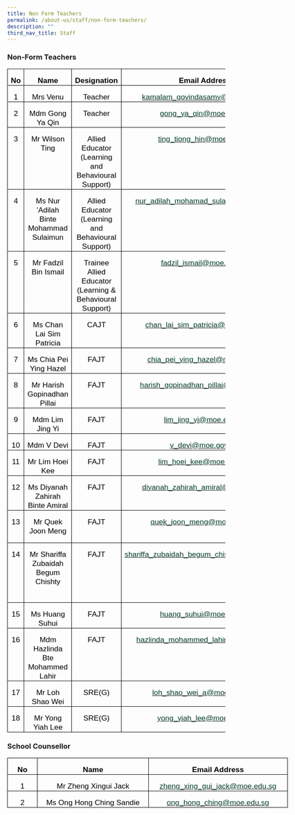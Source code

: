 ```yaml
---
title: Non Form Teachers
permalink: /about-us/staff/non-form-teachers/
description: ""
third_nav_title: Staff
---
```

### **Non-Form Teachers**
  
<table style="border-collapse:collapse;mso-table-layout-alt:fixed;border:none;
 mso-border-alt:solid windowtext .5pt;mso-yfti-tbllook:1184;mso-padding-alt:
 0in 5.4pt 0in 5.4pt" width="0" cellpadding="0" cellspacing="0" border="1" class="MsoTableGrid"><tbody><tr style="mso-yfti-irow:0;mso-yfti-firstrow:yes;height:13.0pt"><td style="width:28.15pt;border:solid windowtext 1.0pt;
  mso-border-alt:solid windowtext .5pt;padding:0in 5.4pt 0in 5.4pt;height:13.0pt" valign="top" width="38"><p style="margin-bottom:0in;margin-bottom:.0001pt;
  text-align:center;line-height:normal" align="center" class="MsoNormal"><b><span style="font-size:13.0pt;
  font-family:&quot;Arial&quot;,sans-serif;mso-fareast-font-family:&quot;Times New Roman&quot;;
  color:black;mso-bidi-language:TA">No</span></b></p></td><td style="width:124.6pt;border:solid windowtext 1.0pt;
  border-left:none;mso-border-left-alt:solid windowtext .5pt;mso-border-alt:
  solid windowtext .5pt;padding:0in 5.4pt 0in 5.4pt;height:13.0pt" valign="top" width="109"><p style="margin-bottom:0in;margin-bottom:.0001pt;
  text-align:center;line-height:normal" align="center" class="MsoNormal"><b><span style="font-size:13.0pt;
  font-family:&quot;Arial&quot;,sans-serif;mso-fareast-font-family:&quot;Times New Roman&quot;;
  color:black;mso-bidi-language:TA">Name</span></b></p></td><td style="width:1.75in;border:solid windowtext 1.0pt;
  border-left:none;mso-border-left-alt:solid windowtext .5pt;mso-border-alt:
  solid windowtext .5pt;padding:0in 5.4pt 0in 5.4pt;height:13.0pt" valign="top" width="114"><p style="margin-bottom:0in;margin-bottom:.0001pt;
  text-align:center;line-height:normal" align="center" class="MsoNormal"><b><span style="font-size:13.0pt;
  font-family:&quot;Arial&quot;,sans-serif;mso-fareast-font-family:&quot;Times New Roman&quot;;
  color:black;mso-bidi-language:TA">Designation</span></b></p></td><td style="width:205.5pt;border:solid windowtext 1.0pt;
  border-left:none;mso-border-left-alt:solid windowtext .5pt;mso-border-alt:
  solid windowtext .5pt;padding:0in 5.4pt 0in 5.4pt;height:13.0pt" valign="top" width="386"><p style="margin-bottom:0in;margin-bottom:.0001pt;
  text-align:center;line-height:normal" align="center" class="MsoNormal"><b><span style="font-size:13.0pt;
  font-family:&quot;Arial&quot;,sans-serif;mso-fareast-font-family:&quot;Times New Roman&quot;;
  color:black;mso-bidi-language:TA">Email Address</span></b></p></td></tr><tr style="mso-yfti-irow:1"><td style="width:28.15pt;border:solid windowtext 1.0pt;
  border-top:none;mso-border-top-alt:solid windowtext .5pt;mso-border-alt:solid windowtext .5pt;
  padding:0in 5.4pt 0in 5.4pt" valign="top" width="38"><p style="margin-bottom:0in;margin-bottom:.0001pt;
  text-align:center;line-height:normal" align="center" class="MsoNormal"><span style="font-size:13.0pt;
  font-family:&quot;Arial&quot;,sans-serif;mso-fareast-font-family:&quot;Times New Roman&quot;;
  color:black;mso-bidi-language:TA">1</span></p></td><td style="width:124.6pt;border-top:none;border-left:
  none;border-bottom:solid windowtext 1.0pt;border-right:solid windowtext 1.0pt;
  mso-border-top-alt:solid windowtext .5pt;mso-border-left-alt:solid windowtext .5pt;
  mso-border-alt:solid windowtext .5pt;padding:0in 5.4pt 0in 5.4pt" valign="top" width="109"><p style="margin-bottom:0in;margin-bottom:.0001pt;
  text-align:center;line-height:normal" align="center" class="MsoNormal"><span style="font-size:13.0pt;
  font-family:&quot;Arial&quot;,sans-serif;mso-fareast-font-family:&quot;Times New Roman&quot;;
  color:black;mso-bidi-language:TA">Mrs Venu</span></p></td><td style="width:1.75in;border-top:none;border-left:none;
  border-bottom:solid windowtext 1.0pt;border-right:solid windowtext 1.0pt;
  mso-border-top-alt:solid windowtext .5pt;mso-border-left-alt:solid windowtext .5pt;
  mso-border-alt:solid windowtext .5pt;background:white;padding:0in 5.4pt 0in 5.4pt" width="114"><p style="margin-bottom:0in;margin-bottom:.0001pt;
  text-align:center;line-height:normal" align="center" class="MsoNormal"><span style="font-size:13.0pt;
  font-family:&quot;Arial&quot;,sans-serif;color:black">Teacher</span></p></td><td style="width:205.5pt;border-top:none;border-left:none;
  border-bottom:solid windowtext 1.0pt;border-right:solid windowtext 1.0pt;
  mso-border-top-alt:solid windowtext .5pt;mso-border-left-alt:solid windowtext .5pt;
  mso-border-alt:solid windowtext .5pt;background:white;padding:0in 5.4pt 0in 5.4pt;
  outline: 0px" width="386"><p style="margin-bottom:0in;margin-bottom:.0001pt;
  text-align:center;line-height:normal;outline: 0px" align="center" class="MsoNormal"><span style="font-size:
  13.0pt;font-family:&quot;Arial&quot;,sans-serif;color:black"><a style="outline: 0px" href="mailto:kamalam_govindasamy@moe.edu.sg"><span style="color:#033C2E"><span style="outline: 0px">kamalam_govindasamy@moe.edu.sg</span></span></a></span></p></td></tr><tr style="mso-yfti-irow:2"><td style="width:28.15pt;border:solid windowtext 1.0pt;
  border-top:none;mso-border-top-alt:solid windowtext .5pt;mso-border-alt:solid windowtext .5pt;
  padding:0in 5.4pt 0in 5.4pt" valign="top" width="38"><p style="margin-bottom:0in;margin-bottom:.0001pt;
  text-align:center;line-height:normal" align="center" class="MsoNormal"><span style="font-size:13.0pt;
  font-family:&quot;Arial&quot;,sans-serif;mso-fareast-font-family:&quot;Times New Roman&quot;;
  color:black;mso-bidi-language:TA">2</span></p></td><td style="width:124.6pt;border-top:none;border-left:
  none;border-bottom:solid windowtext 1.0pt;border-right:solid windowtext 1.0pt;
  mso-border-top-alt:solid windowtext .5pt;mso-border-left-alt:solid windowtext .5pt;
  mso-border-alt:solid windowtext .5pt;padding:0in 5.4pt 0in 5.4pt" valign="top" width="109"><p style="margin-bottom:0in;margin-bottom:.0001pt;
  text-align:center;line-height:normal" align="center" class="MsoNormal"><span style="font-size:13.0pt;
  font-family:&quot;Arial&quot;,sans-serif;color:black">Mdm Gong Ya Qin</span><b><span style="font-size:13.0pt;font-family:&quot;Arial&quot;,sans-serif;mso-fareast-font-family:
  &quot;Times New Roman&quot;;color:black;mso-bidi-language:TA"></span></b></p></td><td style="width:1.75in;border-top:none;border-left:
  none;border-bottom:solid windowtext 1.0pt;border-right:solid windowtext 1.0pt;
  mso-border-top-alt:solid windowtext .5pt;mso-border-left-alt:solid windowtext .5pt;
  mso-border-alt:solid windowtext .5pt;padding:0in 5.4pt 0in 5.4pt" valign="top" width="114"><p style="margin-bottom:0in;margin-bottom:.0001pt;
  text-align:center;line-height:normal" align="center" class="MsoNormal"><span style="font-size:13.0pt;
  font-family:&quot;Arial&quot;,sans-serif;color:black">Teacher</span><b><span style="font-size:13.0pt;font-family:&quot;Arial&quot;,sans-serif;mso-fareast-font-family:
  &quot;Times New Roman&quot;;color:black;mso-bidi-language:TA"></span></b></p></td><td style="width:205.5pt;border-top:none;border-left:
  none;border-bottom:solid windowtext 1.0pt;border-right:solid windowtext 1.0pt;
  mso-border-top-alt:solid windowtext .5pt;mso-border-left-alt:solid windowtext .5pt;
  mso-border-alt:solid windowtext .5pt;padding:0in 5.4pt 0in 5.4pt" valign="top" width="386"><p style="margin-bottom:0in;margin-bottom:.0001pt;
  text-align:center;line-height:normal" align="center" class="MsoNormal"><u><span style="font-size:13.0pt;
  font-family:&quot;Arial&quot;,sans-serif;color:black"><a href="mailto:gong_ya_qin@moe.edu.sg"><span style="color:#033C2E">gong_ya_qin@moe.edu.sg</span></a></span></u><b><span style="font-size:13.0pt;font-family:&quot;Arial&quot;,sans-serif;mso-fareast-font-family:
  &quot;Times New Roman&quot;;color:black;mso-bidi-language:TA"></span></b></p></td></tr><tr style="mso-yfti-irow:3"><td style="width:28.15pt;border:solid windowtext 1.0pt;
  border-top:none;mso-border-top-alt:solid windowtext .5pt;mso-border-alt:solid windowtext .5pt;
  padding:0in 5.4pt 0in 5.4pt" valign="top" width="38"><p style="margin-bottom:0in;margin-bottom:.0001pt;
  text-align:center;line-height:normal" align="center" class="MsoNormal"><span style="font-size:13.0pt;
  font-family:&quot;Arial&quot;,sans-serif;mso-fareast-font-family:&quot;Times New Roman&quot;;
  color:black;mso-bidi-language:TA">3</span></p></td><td style="width:124.6pt;border-top:none;border-left:
  none;border-bottom:solid windowtext 1.0pt;border-right:solid windowtext 1.0pt;
  mso-border-top-alt:solid windowtext .5pt;mso-border-left-alt:solid windowtext .5pt;
  mso-border-alt:solid windowtext .5pt;padding:0in 5.4pt 0in 5.4pt" valign="top" width="109"><p style="margin-bottom:0in;margin-bottom:.0001pt;
  text-align:center;line-height:normal" align="center" class="MsoNormal"><span style="font-size:13.0pt;
  font-family:&quot;Arial&quot;,sans-serif;mso-fareast-font-family:&quot;Times New Roman&quot;;
  color:black;mso-bidi-language:TA">Mr Wilson Ting</span></p><p style="margin-bottom:0in;margin-bottom:.0001pt;
  text-align:center;line-height:normal" align="center" class="MsoNormal"><b><span style="font-size:13.0pt;
  font-family:&quot;Arial&quot;,sans-serif;mso-fareast-font-family:&quot;Times New Roman&quot;;
  color:black;mso-bidi-language:TA">&nbsp;</span></b></p></td><td style="width:1.75in;border-top:none;border-left:
  none;border-bottom:solid windowtext 1.0pt;border-right:solid windowtext 1.0pt;
  mso-border-top-alt:solid windowtext .5pt;mso-border-left-alt:solid windowtext .5pt;
  mso-border-alt:solid windowtext .5pt;padding:0in 5.4pt 0in 5.4pt" valign="top" width="114"><p style="margin-bottom:0in;margin-bottom:.0001pt;
  text-align:center;line-height:normal" align="center" class="MsoNormal"><span style="font-size:13.0pt;
  font-family:&quot;Arial&quot;,sans-serif;mso-fareast-font-family:&quot;Times New Roman&quot;;
  color:black;mso-bidi-language:TA">Allied Educator<br>(Learning and Behavioural Support)</span></p></td><td style="width:205.5pt;border-top:none;border-left:
  none;border-bottom:solid windowtext 1.0pt;border-right:solid windowtext 1.0pt;
  mso-border-top-alt:solid windowtext .5pt;mso-border-left-alt:solid windowtext .5pt;
  mso-border-alt:solid windowtext .5pt;padding:0in 5.4pt 0in 5.4pt" valign="top" width="386"><p style="margin-bottom:0in;margin-bottom:.0001pt;
  text-align:center;line-height:normal" align="center" class="MsoNormal"><span style="font-size:13.0pt;
  font-family:&quot;Arial&quot;,sans-serif;mso-fareast-font-family:&quot;Times New Roman&quot;;
  color:black;mso-bidi-language:TA"><a href="mailto:ting_tiong_hin@moe.edu.sg"><span style="color:#033C2E">ting_tiong_hin@moe.edu.sg</span></a></span></p><p style="margin-bottom:0in;margin-bottom:.0001pt;
  text-align:center;line-height:normal" align="center" class="MsoNormal"><b><span style="font-size:13.0pt;
  font-family:&quot;Arial&quot;,sans-serif;mso-fareast-font-family:&quot;Times New Roman&quot;;
  color:black;mso-bidi-language:TA">&nbsp;</span></b></p></td></tr><tr style="mso-yfti-irow:4"><td style="width:28.15pt;border:solid windowtext 1.0pt;
  border-top:none;mso-border-top-alt:solid windowtext .5pt;mso-border-alt:solid windowtext .5pt;
  padding:0in 5.4pt 0in 5.4pt" valign="top" width="38"><p style="margin-bottom:0in;margin-bottom:.0001pt;
  text-align:center;line-height:normal" align="center" class="MsoNormal"><span style="font-size:13.0pt;
  font-family:&quot;Arial&quot;,sans-serif;mso-fareast-font-family:&quot;Times New Roman&quot;;
  color:black;mso-bidi-language:TA">4</span></p></td><td style="width:124.6pt;border-top:none;border-left:
  none;border-bottom:solid windowtext 1.0pt;border-right:solid windowtext 1.0pt;
  mso-border-top-alt:solid windowtext .5pt;mso-border-left-alt:solid windowtext .5pt;
  mso-border-alt:solid windowtext .5pt;padding:0in 5.4pt 0in 5.4pt" valign="top" width="109"><p style="margin-bottom:0in;margin-bottom:.0001pt;
  text-align:center;line-height:normal" align="center" class="MsoNormal"><span style="font-size:13.0pt;
  font-family:&quot;Arial&quot;,sans-serif;mso-fareast-font-family:&quot;Times New Roman&quot;;
  color:black;mso-bidi-language:TA">Ms Nur 'Adilah Binte Mohammad Sulaimun</span></p></td><td style="width:1.75in;border-top:none;border-left:
  none;border-bottom:solid windowtext 1.0pt;border-right:solid windowtext 1.0pt;
  mso-border-top-alt:solid windowtext .5pt;mso-border-left-alt:solid windowtext .5pt;
  mso-border-alt:solid windowtext .5pt;padding:0in 5.4pt 0in 5.4pt" valign="top" width="114"><p style="margin-bottom:0in;margin-bottom:.0001pt;
  text-align:center;line-height:normal" align="center" class="MsoNormal"><span style="font-size:13.0pt;
  font-family:&quot;Arial&quot;,sans-serif;mso-fareast-font-family:&quot;Times New Roman&quot;;
  color:black;mso-bidi-language:TA">Allied Educator<br>(Learning and Behavioural Support)</span></p></td><td style="width:205.5pt;border-top:none;border-left:
  none;border-bottom:solid windowtext 1.0pt;border-right:solid windowtext 1.0pt;
  mso-border-top-alt:solid windowtext .5pt;mso-border-left-alt:solid windowtext .5pt;
  mso-border-alt:solid windowtext .5pt;padding:0in 5.4pt 0in 5.4pt" valign="top" width="386"><p style="margin-bottom:0in;margin-bottom:.0001pt;
  text-align:center;line-height:normal" align="center" class="MsoNormal"><span style="font-size:13.0pt;
  font-family:&quot;Arial&quot;,sans-serif;mso-fareast-font-family:&quot;Times New Roman&quot;;
  color:black;mso-bidi-language:TA"><a href="mailto:nur_adilah_mohamad_sulai@moe.edu.sg"><span style="color:#033C2E">nur_adilah_mohamad_sulai@moe.edu.sg</span></a></span></p><p style="margin-bottom:0in;margin-bottom:.0001pt;
  text-align:center;line-height:normal" align="center" class="MsoNormal"><b><span style="font-size:13.0pt;
  font-family:&quot;Arial&quot;,sans-serif;mso-fareast-font-family:&quot;Times New Roman&quot;;
  color:black;mso-bidi-language:TA">&nbsp;</span></b></p></td></tr><tr style="mso-yfti-irow:5"><td style="width:28.15pt;border:solid windowtext 1.0pt;
  border-top:none;mso-border-top-alt:solid windowtext .5pt;mso-border-alt:solid windowtext .5pt;
  padding:0in 5.4pt 0in 5.4pt" valign="top" width="38"><p style="margin-bottom:0in;margin-bottom:.0001pt;
  text-align:center;line-height:normal" align="center" class="MsoNormal"><span style="font-size:13.0pt;
  font-family:&quot;Arial&quot;,sans-serif;mso-fareast-font-family:&quot;Times New Roman&quot;;
  color:black;mso-bidi-language:TA">5</span></p></td><td style="width:124.6pt;border-top:none;border-left:
  none;border-bottom:solid windowtext 1.0pt;border-right:solid windowtext 1.0pt;
  mso-border-top-alt:solid windowtext .5pt;mso-border-left-alt:solid windowtext .5pt;
  mso-border-alt:solid windowtext .5pt;padding:0in 5.4pt 0in 5.4pt" valign="top" width="109"><p style="margin-bottom:0in;margin-bottom:.0001pt;
  text-align:center;line-height:normal" align="center" class="MsoNormal"><span style="font-size:13.0pt;
  font-family:&quot;Arial&quot;,sans-serif;mso-fareast-font-family:&quot;Times New Roman&quot;;
  color:black;mso-bidi-language:TA">Mr Fadzil Bin Ismail</span></p><p style="margin-bottom:0in;margin-bottom:.0001pt;
  text-align:center;line-height:normal" align="center" class="MsoNormal"><b><span style="font-size:13.0pt;
  font-family:&quot;Arial&quot;,sans-serif;mso-fareast-font-family:&quot;Times New Roman&quot;;
  color:black;mso-bidi-language:TA">&nbsp;</span></b></p></td><td style="width:1.75in;border-top:none;border-left:
  none;border-bottom:solid windowtext 1.0pt;border-right:solid windowtext 1.0pt;
  mso-border-top-alt:solid windowtext .5pt;mso-border-left-alt:solid windowtext .5pt;
  mso-border-alt:solid windowtext .5pt;padding:0in 5.4pt 0in 5.4pt" valign="top" width="114"><p style="margin-bottom:0in;margin-bottom:.0001pt;
  text-align:center;line-height:normal" align="center" class="MsoNormal"><span style="font-size:13.0pt;
  font-family:&quot;Arial&quot;,sans-serif;mso-fareast-font-family:&quot;Times New Roman&quot;;
  color:black;mso-bidi-language:TA">Trainee Allied Educator<br>(Learning &amp; Behavioural Support)</span></p></td><td style="width:205.5pt;border-top:none;border-left:
  none;border-bottom:solid windowtext 1.0pt;border-right:solid windowtext 1.0pt;
  mso-border-top-alt:solid windowtext .5pt;mso-border-left-alt:solid windowtext .5pt;
  mso-border-alt:solid windowtext .5pt;padding:0in 5.4pt 0in 5.4pt" valign="top" width="386"><p style="margin-bottom:0in;margin-bottom:.0001pt;
  text-align:center;line-height:normal" align="center" class="MsoNormal"><span style="font-size:13.0pt;
  font-family:&quot;Arial&quot;,sans-serif;mso-fareast-font-family:&quot;Times New Roman&quot;;
  mso-bidi-language:TA"><a href="mailto:fadzil_ismail@moe.edu.sg"><span style="color:#033C2E">fadzil_ismail@moe.edu.sg</span></a><br style="mso-special-character:line-break"><br style="mso-special-character:line-break"><b><span style="color:black"></span></b></span></p></td></tr><tr style="mso-yfti-irow:6"><td style="width:28.15pt;border:solid windowtext 1.0pt;
  border-top:none;mso-border-top-alt:solid windowtext .5pt;mso-border-alt:solid windowtext .5pt;
  padding:0in 5.4pt 0in 5.4pt" valign="top" width="38"><p style="margin-bottom:0in;margin-bottom:.0001pt;
  text-align:center;line-height:normal" align="center" class="MsoNormal"><span style="font-size:13.0pt;
  font-family:&quot;Arial&quot;,sans-serif;mso-fareast-font-family:&quot;Times New Roman&quot;;
  color:black;mso-bidi-language:TA">6</span></p></td><td style="width:124.6pt;border-top:none;border-left:
  none;border-bottom:solid windowtext 1.0pt;border-right:solid windowtext 1.0pt;
  mso-border-top-alt:solid windowtext .5pt;mso-border-left-alt:solid windowtext .5pt;
  mso-border-alt:solid windowtext .5pt;padding:0in 5.4pt 0in 5.4pt" valign="top" width="109"><p style="margin-bottom:0in;margin-bottom:.0001pt;
  text-align:center;line-height:normal" align="center" class="MsoNormal"><span style="font-size:13.0pt;
  font-family:&quot;Arial&quot;,sans-serif;mso-fareast-font-family:&quot;Times New Roman&quot;;
  color:black;mso-bidi-language:TA">Ms Chan Lai Sim Patricia</span></p></td><td style="width:1.75in;border-top:none;border-left:
  none;border-bottom:solid windowtext 1.0pt;border-right:solid windowtext 1.0pt;
  mso-border-top-alt:solid windowtext .5pt;mso-border-left-alt:solid windowtext .5pt;
  mso-border-alt:solid windowtext .5pt;padding:0in 5.4pt 0in 5.4pt" valign="top" width="114"><p style="margin-bottom:0in;margin-bottom:.0001pt;
  text-align:center;line-height:normal" align="center" class="MsoNormal"><span style="font-size:13.0pt;
  font-family:&quot;Arial&quot;,sans-serif;mso-fareast-font-family:&quot;Times New Roman&quot;;
  color:black;mso-bidi-language:TA">CAJT</span></p></td><td style="width:205.5pt;border-top:none;border-left:
  none;border-bottom:solid windowtext 1.0pt;border-right:solid windowtext 1.0pt;
  mso-border-top-alt:solid windowtext .5pt;mso-border-left-alt:solid windowtext .5pt;
  mso-border-alt:solid windowtext .5pt;padding:0in 5.4pt 0in 5.4pt" valign="top" width="386"><p style="margin-bottom:0in;margin-bottom:.0001pt;
  text-align:center;line-height:normal" align="center" class="MsoNormal"><span style="font-size:13.0pt;
  font-family:&quot;Arial&quot;,sans-serif;mso-fareast-font-family:&quot;Times New Roman&quot;;
  color:black;mso-bidi-language:TA"><a href="mailto:chan_lai_sim_patricia@moe.edu.sg"><span style="color:#033C2E">chan_lai_sim_patricia@moe.edu.sg</span></a></span></p></td></tr><tr style="mso-yfti-irow:7"><td style="width:28.15pt;border:solid windowtext 1.0pt;
  border-top:none;mso-border-top-alt:solid windowtext .5pt;mso-border-alt:solid windowtext .5pt;
  padding:0in 5.4pt 0in 5.4pt" valign="top" width="38"><p style="margin-bottom:0in;margin-bottom:.0001pt;
  text-align:center;line-height:normal" align="center" class="MsoNormal"><span style="font-size:13.0pt;
  font-family:&quot;Arial&quot;,sans-serif;mso-fareast-font-family:&quot;Times New Roman&quot;;
  color:black;mso-bidi-language:TA">7</span></p></td><td style="width:124.6pt;border-top:none;border-left:
  none;border-bottom:solid windowtext 1.0pt;border-right:solid windowtext 1.0pt;
  mso-border-top-alt:solid windowtext .5pt;mso-border-left-alt:solid windowtext .5pt;
  mso-border-alt:solid windowtext .5pt;padding:0in 5.4pt 0in 5.4pt" valign="top" width="109"><p style="margin-bottom:0in;margin-bottom:.0001pt;
  text-align:center;line-height:normal" align="center" class="MsoNormal"><span style="font-size:13.0pt;
  font-family:&quot;Arial&quot;,sans-serif;mso-fareast-font-family:&quot;Times New Roman&quot;;
  color:black;mso-bidi-language:TA">Ms Chia Pei Ying Hazel</span></p></td><td style="width:1.75in;border-top:none;border-left:
  none;border-bottom:solid windowtext 1.0pt;border-right:solid windowtext 1.0pt;
  mso-border-top-alt:solid windowtext .5pt;mso-border-left-alt:solid windowtext .5pt;
  mso-border-alt:solid windowtext .5pt;padding:0in 5.4pt 0in 5.4pt" valign="top" width="114"><p style="margin-bottom:0in;margin-bottom:.0001pt;
  text-align:center;line-height:normal" align="center" class="MsoNormal"><span style="font-size:13.0pt;
  font-family:&quot;Arial&quot;,sans-serif;mso-fareast-font-family:&quot;Times New Roman&quot;;
  color:black;mso-bidi-language:TA">FAJT</span></p></td><td style="width:205.5pt;border-top:none;border-left:
  none;border-bottom:solid windowtext 1.0pt;border-right:solid windowtext 1.0pt;
  mso-border-top-alt:solid windowtext .5pt;mso-border-left-alt:solid windowtext .5pt;
  mso-border-alt:solid windowtext .5pt;padding:0in 5.4pt 0in 5.4pt" valign="top" width="386"><p style="margin-bottom:0in;margin-bottom:.0001pt;
  text-align:center;line-height:normal" align="center" class="MsoNormal"><span style="font-size:13.0pt;
  font-family:&quot;Arial&quot;,sans-serif;mso-fareast-font-family:&quot;Times New Roman&quot;;
  color:black;mso-bidi-language:TA"><a href="mailto:chia_pei_ying_hazel@moe.edu.sg"><span style="color:#033C2E">chia_pei_ying_hazel@moe.edu.sg</span></a></span></p></td></tr><tr style="mso-yfti-irow:8"><td style="width:28.15pt;border:solid windowtext 1.0pt;
  border-top:none;mso-border-top-alt:solid windowtext .5pt;mso-border-alt:solid windowtext .5pt;
  padding:0in 5.4pt 0in 5.4pt" valign="top" width="38"><p style="margin-bottom:0in;margin-bottom:.0001pt;
  text-align:center;line-height:normal" align="center" class="MsoNormal"><span style="font-size:13.0pt;
  font-family:&quot;Arial&quot;,sans-serif;mso-fareast-font-family:&quot;Times New Roman&quot;;
  color:black;mso-bidi-language:TA">8</span></p></td><td style="width:124.6pt;border-top:none;border-left:
  none;border-bottom:solid windowtext 1.0pt;border-right:solid windowtext 1.0pt;
  mso-border-top-alt:solid windowtext .5pt;mso-border-left-alt:solid windowtext .5pt;
  mso-border-alt:solid windowtext .5pt;padding:0in 5.4pt 0in 5.4pt" valign="top" width="109"><p style="margin-bottom:0in;margin-bottom:.0001pt;
  text-align:center;line-height:normal" align="center" class="MsoNormal"><span style="font-size:13.0pt;
  font-family:&quot;Arial&quot;,sans-serif;mso-fareast-font-family:&quot;Times New Roman&quot;;
  color:black;mso-bidi-language:TA">Mr Harish Gopinadhan Pillai</span></p></td><td style="width:1.75in;border-top:none;border-left:
  none;border-bottom:solid windowtext 1.0pt;border-right:solid windowtext 1.0pt;
  mso-border-top-alt:solid windowtext .5pt;mso-border-left-alt:solid windowtext .5pt;
  mso-border-alt:solid windowtext .5pt;padding:0in 5.4pt 0in 5.4pt" valign="top" width="114"><p style="margin-bottom:0in;margin-bottom:.0001pt;
  text-align:center;line-height:normal" align="center" class="MsoNormal"><span style="font-size:13.0pt;
  font-family:&quot;Arial&quot;,sans-serif;mso-fareast-font-family:&quot;Times New Roman&quot;;
  color:black;mso-bidi-language:TA">FAJT</span></p></td><td style="width:205.5pt;border-top:none;border-left:
  none;border-bottom:solid windowtext 1.0pt;border-right:solid windowtext 1.0pt;
  mso-border-top-alt:solid windowtext .5pt;mso-border-left-alt:solid windowtext .5pt;
  mso-border-alt:solid windowtext .5pt;padding:0in 5.4pt 0in 5.4pt" valign="top" width="386"><p style="margin-bottom:0in;margin-bottom:.0001pt;
  text-align:center;line-height:normal" align="center" class="MsoNormal"><span style="font-size:13.0pt;
  font-family:&quot;Arial&quot;,sans-serif;mso-fareast-font-family:&quot;Times New Roman&quot;;
  color:black;mso-bidi-language:TA"><a href="mailto:harish_gopinadhan_pillai@moe.edu.sg"><span style="color:#033C2E">harish_gopinadhan_pillai@moe.edu.sg</span></a></span></p></td></tr><tr style="mso-yfti-irow:9"><td style="width:28.15pt;border:solid windowtext 1.0pt;
  border-top:none;mso-border-top-alt:solid windowtext .5pt;mso-border-alt:solid windowtext .5pt;
  padding:0in 5.4pt 0in 5.4pt" valign="top" width="38"><p style="margin-bottom:0in;margin-bottom:.0001pt;
  text-align:center;line-height:normal" align="center" class="MsoNormal"><span style="font-size:13.0pt;
  font-family:&quot;Arial&quot;,sans-serif;mso-fareast-font-family:&quot;Times New Roman&quot;;
  color:black;mso-bidi-language:TA">9</span></p></td><td style="width:124.6pt;border-top:none;border-left:
  none;border-bottom:solid windowtext 1.0pt;border-right:solid windowtext 1.0pt;
  mso-border-top-alt:solid windowtext .5pt;mso-border-left-alt:solid windowtext .5pt;
  mso-border-alt:solid windowtext .5pt;padding:0in 5.4pt 0in 5.4pt" valign="top" width="109"><p style="margin-bottom:0in;margin-bottom:.0001pt;
  text-align:center;line-height:normal" align="center" class="MsoNormal"><span style="font-size:13.0pt;
  font-family:&quot;Arial&quot;,sans-serif;mso-fareast-font-family:&quot;Times New Roman&quot;;
  color:black;mso-bidi-language:TA">Mdm Lim Jing Yi</span></p></td><td style="width:1.75in;border-top:none;border-left:
  none;border-bottom:solid windowtext 1.0pt;border-right:solid windowtext 1.0pt;
  mso-border-top-alt:solid windowtext .5pt;mso-border-left-alt:solid windowtext .5pt;
  mso-border-alt:solid windowtext .5pt;padding:0in 5.4pt 0in 5.4pt" valign="top" width="114"><p style="margin-bottom:0in;margin-bottom:.0001pt;
  text-align:center;line-height:normal" align="center" class="MsoNormal"><span style="font-size:13.0pt;
  font-family:&quot;Arial&quot;,sans-serif;mso-fareast-font-family:&quot;Times New Roman&quot;;
  color:black;mso-bidi-language:TA">FAJT</span></p></td><td style="width:205.5pt;border-top:none;border-left:
  none;border-bottom:solid windowtext 1.0pt;border-right:solid windowtext 1.0pt;
  mso-border-top-alt:solid windowtext .5pt;mso-border-left-alt:solid windowtext .5pt;
  mso-border-alt:solid windowtext .5pt;padding:0in 5.4pt 0in 5.4pt" valign="top" width="386"><p style="margin-bottom:0in;margin-bottom:.0001pt;
  text-align:center;line-height:normal" align="center" class="MsoNormal"><span style="font-size:13.0pt;
  font-family:&quot;Arial&quot;,sans-serif;mso-fareast-font-family:&quot;Times New Roman&quot;;
  color:black;mso-bidi-language:TA"><a href="mailto:rose_ng_jia_ling@moe.edu.sg"><span style="color:#033C2E">lim_jing_yi@moe.edu.sg</span></a></span></p></td></tr><tr style="mso-yfti-irow:10"><td style="width:28.15pt;border:solid windowtext 1.0pt;
  border-top:none;mso-border-top-alt:solid windowtext .5pt;mso-border-alt:solid windowtext .5pt;
  padding:0in 5.4pt 0in 5.4pt" valign="top" width="38"><p style="margin-bottom:0in;margin-bottom:.0001pt;
  text-align:center;line-height:normal" align="center" class="MsoNormal"><span style="font-size:13.0pt;
  font-family:&quot;Arial&quot;,sans-serif;mso-fareast-font-family:&quot;Times New Roman&quot;;
  color:black;mso-bidi-language:TA">10</span></p></td><td style="width:124.6pt;border-top:none;border-left:
  none;border-bottom:solid windowtext 1.0pt;border-right:solid windowtext 1.0pt;
  mso-border-top-alt:solid windowtext .5pt;mso-border-left-alt:solid windowtext .5pt;
  mso-border-alt:solid windowtext .5pt;padding:0in 5.4pt 0in 5.4pt" valign="top" width="109"><p style="margin-bottom:0in;margin-bottom:.0001pt;
  text-align:center;line-height:normal" align="center" class="MsoNormal"><span style="font-size:13.0pt;
  font-family:&quot;Arial&quot;,sans-serif;mso-fareast-font-family:&quot;Times New Roman&quot;;
  color:black;mso-bidi-language:TA">Mdm V Devi</span></p></td><td style="width:1.75in;border-top:none;border-left:
  none;border-bottom:solid windowtext 1.0pt;border-right:solid windowtext 1.0pt;
  mso-border-top-alt:solid windowtext .5pt;mso-border-left-alt:solid windowtext .5pt;
  mso-border-alt:solid windowtext .5pt;padding:0in 5.4pt 0in 5.4pt" valign="top" width="114"><p style="margin-bottom:0in;margin-bottom:.0001pt;
  text-align:center;line-height:normal" align="center" class="MsoNormal"><span style="font-size:13.0pt;
  font-family:&quot;Arial&quot;,sans-serif;mso-fareast-font-family:&quot;Times New Roman&quot;;
  color:black;mso-bidi-language:TA">FAJT</span></p></td><td style="width:205.5pt;border-top:none;border-left:
  none;border-bottom:solid windowtext 1.0pt;border-right:solid windowtext 1.0pt;
  mso-border-top-alt:solid windowtext .5pt;mso-border-left-alt:solid windowtext .5pt;
  mso-border-alt:solid windowtext .5pt;padding:0in 5.4pt 0in 5.4pt" valign="top" width="386"><p style="margin-bottom:0in;margin-bottom:.0001pt;
  text-align:center;line-height:normal" align="center" class="MsoNormal"><span style="font-size:13.0pt;
  font-family:&quot;Arial&quot;,sans-serif;mso-fareast-font-family:&quot;Times New Roman&quot;;
  color:black;mso-bidi-language:TA"><a href="mailto:v_devi@moe.gov.sg"><span style="color:#033C2E">v_devi@moe.gov.sg</span></a>&nbsp;</span></p></td></tr><tr style="mso-yfti-irow:11"><td style="width:28.15pt;border:solid windowtext 1.0pt;
  border-top:none;mso-border-top-alt:solid windowtext .5pt;mso-border-alt:solid windowtext .5pt;
  padding:0in 5.4pt 0in 5.4pt" valign="top" width="38"><p style="margin-bottom:0in;margin-bottom:.0001pt;
  text-align:center;line-height:normal" align="center" class="MsoNormal"><span style="font-size:13.0pt;
  font-family:&quot;Arial&quot;,sans-serif;mso-fareast-font-family:&quot;Times New Roman&quot;;
  color:black;mso-bidi-language:TA">11</span></p></td><td style="width:124.6pt;border-top:none;border-left:
  none;border-bottom:solid windowtext 1.0pt;border-right:solid windowtext 1.0pt;
  mso-border-top-alt:solid windowtext .5pt;mso-border-left-alt:solid windowtext .5pt;
  mso-border-alt:solid windowtext .5pt;padding:0in 5.4pt 0in 5.4pt" valign="top" width="109"><p style="margin-bottom:0in;margin-bottom:.0001pt;
  text-align:center;line-height:normal" align="center" class="MsoNormal"><span style="font-size:13.0pt;
  font-family:&quot;Arial&quot;,sans-serif;mso-fareast-font-family:&quot;Times New Roman&quot;;
  color:black;mso-bidi-language:TA">Mr Lim Hoei Kee</span></p></td><td style="width:1.75in;border-top:none;border-left:
  none;border-bottom:solid windowtext 1.0pt;border-right:solid windowtext 1.0pt;
  mso-border-top-alt:solid windowtext .5pt;mso-border-left-alt:solid windowtext .5pt;
  mso-border-alt:solid windowtext .5pt;padding:0in 5.4pt 0in 5.4pt" valign="top" width="114"><p style="margin-bottom:0in;margin-bottom:.0001pt;
  text-align:center;line-height:normal" align="center" class="MsoNormal"><span style="font-size:13.0pt;
  font-family:&quot;Arial&quot;,sans-serif;mso-fareast-font-family:&quot;Times New Roman&quot;;
  color:black;mso-bidi-language:TA">FAJT</span></p></td><td style="width:205.5pt;border-top:none;border-left:
  none;border-bottom:solid windowtext 1.0pt;border-right:solid windowtext 1.0pt;
  mso-border-top-alt:solid windowtext .5pt;mso-border-left-alt:solid windowtext .5pt;
  mso-border-alt:solid windowtext .5pt;padding:0in 5.4pt 0in 5.4pt" valign="top" width="386"><p style="margin-bottom:0in;margin-bottom:.0001pt;
  text-align:center;line-height:normal" align="center" class="MsoNormal"><span style="font-size:13.0pt;
  font-family:&quot;Arial&quot;,sans-serif;mso-fareast-font-family:&quot;Times New Roman&quot;;
  color:black;mso-bidi-language:TA"><a href="mailto:lim_hoei_kee@moe.edu.sg"><span style="color:#033C2E">lim_hoei_kee@moe.edu.sg</span></a>&nbsp;</span></p></td></tr><tr style="mso-yfti-irow:12"><td style="width:28.15pt;border:solid windowtext 1.0pt;
  border-top:none;mso-border-top-alt:solid windowtext .5pt;mso-border-alt:solid windowtext .5pt;
  padding:0in 5.4pt 0in 5.4pt" valign="top" width="38"><p style="margin-bottom:0in;margin-bottom:.0001pt;
  text-align:center;line-height:normal" align="center" class="MsoNormal"><span style="font-size:13.0pt;
  font-family:&quot;Arial&quot;,sans-serif;mso-fareast-font-family:&quot;Times New Roman&quot;;
  color:black;mso-bidi-language:TA">12</span></p></td><td style="width:124.6pt;border-top:none;border-left:
  none;border-bottom:solid windowtext 1.0pt;border-right:solid windowtext 1.0pt;
  mso-border-top-alt:solid windowtext .5pt;mso-border-left-alt:solid windowtext .5pt;
  mso-border-alt:solid windowtext .5pt;padding:0in 5.4pt 0in 5.4pt" valign="top" width="109"><p style="margin-bottom:0in;margin-bottom:.0001pt;
  text-align:center;line-height:normal" align="center" class="MsoNormal"><span style="font-size:13.0pt;
  font-family:&quot;Arial&quot;,sans-serif;mso-fareast-font-family:&quot;Times New Roman&quot;;
  color:black;mso-bidi-language:TA">Ms Diyanah Zahirah Binte Amiral</span></p></td><td style="width:1.75in;border-top:none;border-left:
  none;border-bottom:solid windowtext 1.0pt;border-right:solid windowtext 1.0pt;
  mso-border-top-alt:solid windowtext .5pt;mso-border-left-alt:solid windowtext .5pt;
  mso-border-alt:solid windowtext .5pt;padding:0in 5.4pt 0in 5.4pt" valign="top" width="114"><p style="margin-bottom:0in;margin-bottom:.0001pt;
  text-align:center;line-height:normal" align="center" class="MsoNormal"><span style="font-size:13.0pt;
  font-family:&quot;Arial&quot;,sans-serif;mso-fareast-font-family:&quot;Times New Roman&quot;;
  color:black;mso-bidi-language:TA">FAJT</span></p></td><td style="width:205.5pt;border-top:none;border-left:
  none;border-bottom:solid windowtext 1.0pt;border-right:solid windowtext 1.0pt;
  mso-border-top-alt:solid windowtext .5pt;mso-border-left-alt:solid windowtext .5pt;
  mso-border-alt:solid windowtext .5pt;padding:0in 5.4pt 0in 5.4pt" valign="top" width="386"><p style="margin-bottom:0in;margin-bottom:.0001pt;
  text-align:center;line-height:normal" align="center" class="MsoNormal"><span style="font-size:13.0pt;
  font-family:&quot;Arial&quot;,sans-serif;mso-fareast-font-family:&quot;Times New Roman&quot;;
  color:black;mso-bidi-language:TA"><a href="mailto:diyanah_zahirah_amiral@moe.gov.sg"><span style="color:#033C2E">diyanah_zahirah_amiral@moe.gov.sg</span></a></span></p><p style="margin-bottom:0in;margin-bottom:.0001pt;
  text-align:center;line-height:normal" align="center" class="MsoNormal"><span style="font-size:13.0pt;
  font-family:&quot;Arial&quot;,sans-serif;mso-fareast-font-family:&quot;Times New Roman&quot;;
  color:black;mso-bidi-language:TA">&nbsp;</span></p></td></tr><tr style="mso-yfti-irow:13"><td style="width:28.15pt;border:solid windowtext 1.0pt;
  border-top:none;mso-border-top-alt:solid windowtext .5pt;mso-border-alt:solid windowtext .5pt;
  padding:0in 5.4pt 0in 5.4pt" valign="top" width="38"><p style="margin-bottom:0in;margin-bottom:.0001pt;
  text-align:center;line-height:normal" align="center" class="MsoNormal"><span style="font-size:13.0pt;
  font-family:&quot;Arial&quot;,sans-serif;mso-fareast-font-family:&quot;Times New Roman&quot;;
  color:black;mso-bidi-language:TA">13</span></p></td><td style="width:124.6pt;border-top:none;border-left:
  none;border-bottom:solid windowtext 1.0pt;border-right:solid windowtext 1.0pt;
  mso-border-top-alt:solid windowtext .5pt;mso-border-left-alt:solid windowtext .5pt;
  mso-border-alt:solid windowtext .5pt;padding:0in 5.4pt 0in 5.4pt" valign="top" width="109"><p style="margin-bottom:0in;margin-bottom:.0001pt;
  text-align:center;line-height:normal" align="center" class="MsoNormal"><span style="font-size:13.0pt;
  font-family:&quot;Arial&quot;,sans-serif;mso-fareast-font-family:&quot;Times New Roman&quot;;
  color:black;mso-bidi-language:TA">Mr Quek Joon Meng</span></p></td><td style="width:1.75in;border-top:none;border-left:
  none;border-bottom:solid windowtext 1.0pt;border-right:solid windowtext 1.0pt;
  mso-border-top-alt:solid windowtext .5pt;mso-border-left-alt:solid windowtext .5pt;
  mso-border-alt:solid windowtext .5pt;padding:0in 5.4pt 0in 5.4pt" valign="top" width="114"><p style="margin-bottom:0in;margin-bottom:.0001pt;
  text-align:center;line-height:normal" align="center" class="MsoNormal"><span style="font-size:13.0pt;
  font-family:&quot;Arial&quot;,sans-serif;mso-fareast-font-family:&quot;Times New Roman&quot;;
  color:black;mso-bidi-language:TA">FAJT</span></p></td><td style="width:205.5pt;border-top:none;border-left:
  none;border-bottom:solid windowtext 1.0pt;border-right:solid windowtext 1.0pt;
  mso-border-top-alt:solid windowtext .5pt;mso-border-left-alt:solid windowtext .5pt;
  mso-border-alt:solid windowtext .5pt;padding:0in 5.4pt 0in 5.4pt" valign="top" width="386"><p style="margin-bottom:0in;margin-bottom:.0001pt;
  text-align:center;line-height:normal" align="center" class="MsoNormal"><span style="font-size:13.0pt;
  font-family:&quot;Arial&quot;,sans-serif;mso-fareast-font-family:&quot;Times New Roman&quot;;
  color:black;mso-bidi-language:TA"><a href="mailto:quek_joon_meng@moe.edu.sg"><span style="color:#033C2E">quek_joon_meng@moe.edu.sg</span></a>&nbsp;&nbsp;</span></p><p style="margin-bottom:0in;margin-bottom:.0001pt;
  text-align:center;line-height:normal" align="center" class="MsoNormal"><span style="font-size:13.0pt;
  font-family:&quot;Arial&quot;,sans-serif;mso-fareast-font-family:&quot;Times New Roman&quot;;
  color:black;mso-bidi-language:TA">&nbsp;</span></p></td></tr><tr style="mso-yfti-irow:14"><td style="width:28.15pt;border:solid windowtext 1.0pt;
  border-top:none;mso-border-top-alt:solid windowtext .5pt;mso-border-alt:solid windowtext .5pt;
  padding:0in 5.4pt 0in 5.4pt" valign="top" width="38"><p style="margin-bottom:0in;margin-bottom:.0001pt;
  text-align:center;line-height:normal" align="center" class="MsoNormal"><span style="font-size:13.0pt;
  font-family:&quot;Arial&quot;,sans-serif;mso-fareast-font-family:&quot;Times New Roman&quot;;
  color:black;mso-bidi-language:TA">14</span></p></td><td style="width:124.6pt;border-top:none;border-left:
  none;border-bottom:solid windowtext 1.0pt;border-right:solid windowtext 1.0pt;
  mso-border-top-alt:solid windowtext .5pt;mso-border-left-alt:solid windowtext .5pt;
  mso-border-alt:solid windowtext .5pt;padding:0in 5.4pt 0in 5.4pt" valign="top" width="109"><p style="margin-bottom:0in;margin-bottom:.0001pt;
  text-align:center;line-height:normal" align="center" class="MsoNormal"><span style="font-size:13.0pt;
  font-family:&quot;Arial&quot;,sans-serif;mso-fareast-font-family:&quot;Times New Roman&quot;;
  color:black;mso-bidi-language:TA">Mr Shariffa Zubaidah Begum Chishty</span></p><p style="margin-bottom:0in;margin-bottom:.0001pt;
  text-align:center;line-height:normal" align="center" class="MsoNormal"><span style="font-size:13.0pt;
  font-family:&quot;Arial&quot;,sans-serif;mso-fareast-font-family:&quot;Times New Roman&quot;;
  color:black;mso-bidi-language:TA">&nbsp;</span></p></td><td style="width:1.75in;border-top:none;border-left:
  none;border-bottom:solid windowtext 1.0pt;border-right:solid windowtext 1.0pt;
  mso-border-top-alt:solid windowtext .5pt;mso-border-left-alt:solid windowtext .5pt;
  mso-border-alt:solid windowtext .5pt;padding:0in 5.4pt 0in 5.4pt" valign="top" width="114"><p style="margin-bottom:0in;margin-bottom:.0001pt;
  text-align:center;line-height:normal" align="center" class="MsoNormal"><span style="font-size:13.0pt;
  font-family:&quot;Arial&quot;,sans-serif;mso-fareast-font-family:&quot;Times New Roman&quot;;
  color:black;mso-bidi-language:TA">FAJT</span></p></td><td style="width:205.5pt;border-top:none;border-left:
  none;border-bottom:solid windowtext 1.0pt;border-right:solid windowtext 1.0pt;
  mso-border-top-alt:solid windowtext .5pt;mso-border-left-alt:solid windowtext .5pt;
  mso-border-alt:solid windowtext .5pt;padding:0in 5.4pt 0in 5.4pt" valign="top" width="386"><p style="margin-bottom:0in;margin-bottom:.0001pt;
  text-align:center;line-height:normal" align="center" class="MsoNormal"><span style="font-size:13.0pt;
  font-family:&quot;Arial&quot;,sans-serif;mso-fareast-font-family:&quot;Times New Roman&quot;;
  color:black;mso-bidi-language:TA"><a href="mailto:shariffa_zubaidah_begum_chishty@moe.edu.sg"><span style="color:#033C2E">shariffa_zubaidah_begum_chishty@moe.edu.sg</span></a></span></p></td></tr><tr style="mso-yfti-irow:15"><td style="width:28.15pt;border:solid windowtext 1.0pt;
  border-top:none;mso-border-top-alt:solid windowtext .5pt;mso-border-alt:solid windowtext .5pt;
  padding:0in 5.4pt 0in 5.4pt" valign="top" width="38"><p style="margin-bottom:0in;margin-bottom:.0001pt;
  text-align:center;line-height:normal" align="center" class="MsoNormal"><span style="font-size:13.0pt;
  font-family:&quot;Arial&quot;,sans-serif;mso-fareast-font-family:&quot;Times New Roman&quot;;
  color:black;mso-bidi-language:TA">15</span></p></td><td style="width:124.6pt;border-top:none;border-left:
  none;border-bottom:solid windowtext 1.0pt;border-right:solid windowtext 1.0pt;
  mso-border-top-alt:solid windowtext .5pt;mso-border-left-alt:solid windowtext .5pt;
  mso-border-alt:solid windowtext .5pt;padding:0in 5.4pt 0in 5.4pt" valign="top" width="109"><p style="margin-bottom:0in;margin-bottom:.0001pt;
  text-align:center;line-height:normal" align="center" class="MsoNormal"><span style="font-size:13.0pt;
  font-family:&quot;Arial&quot;,sans-serif;mso-fareast-font-family:&quot;Times New Roman&quot;;
  color:black;mso-bidi-language:TA">Ms Huang Suhui</span></p></td><td style="width:1.75in;border-top:none;border-left:
  none;border-bottom:solid windowtext 1.0pt;border-right:solid windowtext 1.0pt;
  mso-border-top-alt:solid windowtext .5pt;mso-border-left-alt:solid windowtext .5pt;
  mso-border-alt:solid windowtext .5pt;padding:0in 5.4pt 0in 5.4pt" valign="top" width="114"><p style="margin-bottom:0in;margin-bottom:.0001pt;
  text-align:center;line-height:normal" align="center" class="MsoNormal"><span style="font-size:13.0pt;
  font-family:&quot;Arial&quot;,sans-serif;mso-fareast-font-family:&quot;Times New Roman&quot;;
  color:black;mso-bidi-language:TA">FAJT</span></p></td><td style="width:205.5pt;border-top:none;border-left:
  none;border-bottom:solid windowtext 1.0pt;border-right:solid windowtext 1.0pt;
  mso-border-top-alt:solid windowtext .5pt;mso-border-left-alt:solid windowtext .5pt;
  mso-border-alt:solid windowtext .5pt;padding:0in 5.4pt 0in 5.4pt" valign="top" width="386"><p style="margin-bottom:0in;margin-bottom:.0001pt;
  text-align:center;line-height:normal" align="center" class="MsoNormal"><span style="font-size:13.0pt;
  font-family:&quot;Arial&quot;,sans-serif;mso-fareast-font-family:&quot;Times New Roman&quot;;
  color:black;mso-bidi-language:TA"><a href="mailto:huang_suhui@moe.edu.sg"><span style="color:#033C2E">huang_suhui@moe.edu.sg</span></a></span></p></td></tr><tr style="mso-yfti-irow:16"><td style="width:28.15pt;border:solid windowtext 1.0pt;
  border-top:none;mso-border-top-alt:solid windowtext .5pt;mso-border-alt:solid windowtext .5pt;
  padding:0in 5.4pt 0in 5.4pt" valign="top" width="38"><p style="margin-bottom:0in;margin-bottom:.0001pt;
  text-align:center;line-height:normal" align="center" class="MsoNormal"><span style="font-size:13.0pt;
  font-family:&quot;Arial&quot;,sans-serif;mso-fareast-font-family:&quot;Times New Roman&quot;;
  color:black;mso-bidi-language:TA">16</span></p></td><td style="width:124.6pt;border-top:none;border-left:
  none;border-bottom:solid windowtext 1.0pt;border-right:solid windowtext 1.0pt;
  mso-border-top-alt:solid windowtext .5pt;mso-border-left-alt:solid windowtext .5pt;
  mso-border-alt:solid windowtext .5pt;padding:0in 5.4pt 0in 5.4pt" valign="top" width="109"><p style="margin-bottom:0in;margin-bottom:.0001pt;
  text-align:center;line-height:normal" align="center" class="MsoNormal"><span style="font-size:13.0pt;
  font-family:&quot;Arial&quot;,sans-serif;mso-fareast-font-family:&quot;Times New Roman&quot;;
  color:black;mso-bidi-language:TA">Mdm Hazlinda Bte Mohammed Lahir</span></p></td><td style="width:1.75in;border-top:none;border-left:
  none;border-bottom:solid windowtext 1.0pt;border-right:solid windowtext 1.0pt;
  mso-border-top-alt:solid windowtext .5pt;mso-border-left-alt:solid windowtext .5pt;
  mso-border-alt:solid windowtext .5pt;padding:0in 5.4pt 0in 5.4pt" valign="top" width="114"><p style="margin-bottom:0in;margin-bottom:.0001pt;
  text-align:center;line-height:normal" align="center" class="MsoNormal"><span style="font-size:13.0pt;
  font-family:&quot;Arial&quot;,sans-serif;mso-fareast-font-family:&quot;Times New Roman&quot;;
  color:black;mso-bidi-language:TA">FAJT</span></p></td><td style="width:205.5pt;border-top:none;border-left:
  none;border-bottom:solid windowtext 1.0pt;border-right:solid windowtext 1.0pt;
  mso-border-top-alt:solid windowtext .5pt;mso-border-left-alt:solid windowtext .5pt;
  mso-border-alt:solid windowtext .5pt;padding:0in 5.4pt 0in 5.4pt" valign="top" width="386"><p style="margin-bottom:0in;margin-bottom:.0001pt;
  text-align:center;line-height:normal" align="center" class="MsoNormal"><span style="font-size:13.0pt;
  font-family:&quot;Arial&quot;,sans-serif;mso-fareast-font-family:&quot;Times New Roman&quot;;
  color:black;mso-bidi-language:TA"><a href="mailto:rose_ng_jia_ling@moe.edu.sg"><span style="color:#033C2E">hazlinda_mohammed_lahir@moe.edu.sg</span></a></span></p></td></tr><tr style="mso-yfti-irow:17"><td style="width:28.15pt;border:solid windowtext 1.0pt;
  border-top:none;mso-border-top-alt:solid windowtext .5pt;mso-border-alt:solid windowtext .5pt;
  padding:0in 5.4pt 0in 5.4pt" valign="top" width="38"><p style="margin-bottom:0in;margin-bottom:.0001pt;
  text-align:center;line-height:normal" align="center" class="MsoNormal"><span style="font-size:13.0pt;
  font-family:&quot;Arial&quot;,sans-serif;mso-fareast-font-family:&quot;Times New Roman&quot;;
  color:black;mso-bidi-language:TA">17</span></p></td><td style="width:124.6pt;border-top:none;border-left:
  none;border-bottom:solid windowtext 1.0pt;border-right:solid windowtext 1.0pt;
  mso-border-top-alt:solid windowtext .5pt;mso-border-left-alt:solid windowtext .5pt;
  mso-border-alt:solid windowtext .5pt;padding:0in 5.4pt 0in 5.4pt" valign="top" width="109"><p style="margin-bottom:0in;margin-bottom:.0001pt;
  text-align:center;line-height:normal" align="center" class="MsoNormal"><span style="font-size:13.0pt;
  font-family:&quot;Arial&quot;,sans-serif;mso-fareast-font-family:&quot;Times New Roman&quot;;
  color:black;mso-bidi-language:TA">Mr Loh Shao Wei</span></p></td><td style="width:1.75in;border-top:none;border-left:
  none;border-bottom:solid windowtext 1.0pt;border-right:solid windowtext 1.0pt;
  mso-border-top-alt:solid windowtext .5pt;mso-border-left-alt:solid windowtext .5pt;
  mso-border-alt:solid windowtext .5pt;padding:0in 5.4pt 0in 5.4pt" valign="top" width="114"><p style="margin-bottom:0in;margin-bottom:.0001pt;
  text-align:center;line-height:normal" align="center" class="MsoNormal"><span style="font-size:13.0pt;
  font-family:&quot;Arial&quot;,sans-serif;mso-fareast-font-family:&quot;Times New Roman&quot;;
  color:black;mso-bidi-language:TA">SRE(G)</span></p></td><td style="width:205.5pt;border-top:none;border-left:
  none;border-bottom:solid windowtext 1.0pt;border-right:solid windowtext 1.0pt;
  mso-border-top-alt:solid windowtext .5pt;mso-border-left-alt:solid windowtext .5pt;
  mso-border-alt:solid windowtext .5pt;padding:0in 5.4pt 0in 5.4pt" valign="top" width="386"><p style="margin-bottom:0in;margin-bottom:.0001pt;
  text-align:center;line-height:normal" align="center" class="MsoNormal"><span style="font-size:13.0pt;
  font-family:&quot;Arial&quot;,sans-serif;mso-fareast-font-family:&quot;Times New Roman&quot;;
  color:black;mso-bidi-language:TA"><a href="mailto:loh_shao_wei_a@moe.edu.sg"><span style="color:#033C2E">loh_shao_wei_a@moe.edu.sg</span></a>&nbsp;&nbsp;</span></p></td></tr><tr style="mso-yfti-irow:18;mso-yfti-lastrow:yes"><td style="width:28.15pt;border:solid windowtext 1.0pt;
  border-top:none;mso-border-top-alt:solid windowtext .5pt;mso-border-alt:solid windowtext .5pt;
  padding:0in 5.4pt 0in 5.4pt" valign="top" width="38"><p style="margin-bottom:0in;margin-bottom:.0001pt;
  text-align:center;line-height:normal" align="center" class="MsoNormal"><span style="font-size:13.0pt;
  font-family:&quot;Arial&quot;,sans-serif;mso-fareast-font-family:&quot;Times New Roman&quot;;
  color:black;mso-bidi-language:TA">18</span></p></td><td style="width:124.6pt;border-top:none;border-left:
  none;border-bottom:solid windowtext 1.0pt;border-right:solid windowtext 1.0pt;
  mso-border-top-alt:solid windowtext .5pt;mso-border-left-alt:solid windowtext .5pt;
  mso-border-alt:solid windowtext .5pt;padding:0in 5.4pt 0in 5.4pt" valign="top" width="109"><p style="margin-bottom:0in;margin-bottom:.0001pt;
  text-align:center;line-height:normal" align="center" class="MsoNormal"><span style="font-size:13.0pt;
  font-family:&quot;Arial&quot;,sans-serif;mso-fareast-font-family:&quot;Times New Roman&quot;;
  color:black;mso-bidi-language:TA">Mr Yong Yiah Lee</span></p></td><td style="width:1.75in;border-top:none;border-left:
  none;border-bottom:solid windowtext 1.0pt;border-right:solid windowtext 1.0pt;
  mso-border-top-alt:solid windowtext .5pt;mso-border-left-alt:solid windowtext .5pt;
  mso-border-alt:solid windowtext .5pt;padding:0in 5.4pt 0in 5.4pt" valign="top" width="114"><p style="margin-bottom:0in;margin-bottom:.0001pt;
  text-align:center;line-height:normal" align="center" class="MsoNormal"><span style="font-size:13.0pt;
  font-family:&quot;Arial&quot;,sans-serif;mso-fareast-font-family:&quot;Times New Roman&quot;;
  color:black;mso-bidi-language:TA">SRE(G)</span></p></td><td style="width:205.5pt;border-top:none;border-left:
  none;border-bottom:solid windowtext 1.0pt;border-right:solid windowtext 1.0pt;
  mso-border-top-alt:solid windowtext .5pt;mso-border-left-alt:solid windowtext .5pt;
  mso-border-alt:solid windowtext .5pt;padding:0in 5.4pt 0in 5.4pt" valign="top" width="386"><p style="margin-bottom:0in;margin-bottom:.0001pt;
  text-align:center;line-height:normal" align="center" class="MsoNormal"><span style="font-size:13.0pt;
  font-family:&quot;Arial&quot;,sans-serif;mso-fareast-font-family:&quot;Times New Roman&quot;;
  color:black;mso-bidi-language:TA"><a href="mailto:yong_yiah_lee@moe.edu.sg"><span style="color:#033C2E">yong_yiah_lee@moe.edu.sg</span></a></span></p></td></tr></tbody></table>

### School 	Counsellor
            
<table style="width:485.75pt;border-collapse:collapse;border:none;mso-border-alt:
 solid windowtext .5pt;mso-yfti-tbllook:1184;mso-padding-alt:0in 5.4pt 0in 5.4pt" width="0" cellpadding="0" cellspacing="0" border="1" class="MsoTableGrid"><tbody><tr style="mso-yfti-irow:0;mso-yfti-firstrow:yes"><td style="width:44.75pt;border:solid windowtext 1.0pt;
  mso-border-alt:solid windowtext .5pt;padding:0in 5.4pt 0in 5.4pt" valign="top" width="60"><p style="margin-bottom:0in;margin-bottom:.0001pt;
  text-align:center;line-height:normal" align="center" class="MsoNormal"><b><span style="font-size:13.0pt;
  font-family:&quot;Arial&quot;,sans-serif;mso-fareast-font-family:&quot;Times New Roman&quot;;
  color:black;mso-bidi-language:TA">No</span></b><span style="font-size:13.0pt;
  font-family:&quot;Arial&quot;,sans-serif;mso-fareast-font-family:&quot;Times New Roman&quot;;
  color:black;mso-bidi-language:TA"></span></p></td><td style="width:207.0pt;border:solid windowtext 1.0pt;
  border-left:none;mso-border-left-alt:solid windowtext .5pt;mso-border-alt:
  solid windowtext .5pt;padding:0in 5.4pt 0in 5.4pt" valign="top" width="276"><p style="margin-bottom:0in;margin-bottom:.0001pt;
  text-align:center;line-height:normal" align="center" class="MsoNormal"><b><span style="font-size:13.0pt;
  font-family:&quot;Arial&quot;,sans-serif;mso-fareast-font-family:&quot;Times New Roman&quot;;
  color:black;mso-bidi-language:TA">Name</span></b><span style="font-size:13.0pt;
  font-family:&quot;Arial&quot;,sans-serif;mso-fareast-font-family:&quot;Times New Roman&quot;;
  color:black;mso-bidi-language:TA"></span></p></td><td style="width:3.25in;border:solid windowtext 1.0pt;
  border-left:none;mso-border-left-alt:solid windowtext .5pt;mso-border-alt:
  solid windowtext .5pt;padding:0in 5.4pt 0in 5.4pt" valign="top" width="312"><p style="margin-bottom:0in;margin-bottom:.0001pt;
  text-align:center;line-height:normal" align="center" class="MsoNormal"><b><span style="font-size:13.0pt;
  font-family:&quot;Arial&quot;,sans-serif;mso-fareast-font-family:&quot;Times New Roman&quot;;
  color:black;mso-bidi-language:TA">Email Address</span></b><span style="font-size:13.0pt;font-family:&quot;Arial&quot;,sans-serif;mso-fareast-font-family:
  &quot;Times New Roman&quot;;color:black;mso-bidi-language:TA"></span></p></td></tr><tr style="mso-yfti-irow:1"><td style="width:44.75pt;border:solid windowtext 1.0pt;
  border-top:none;mso-border-top-alt:solid windowtext .5pt;mso-border-alt:solid windowtext .5pt;
  padding:0in 5.4pt 0in 5.4pt" valign="top" width="60"><p style="margin-bottom:0in;margin-bottom:.0001pt;
  text-align:center;line-height:normal" align="center" class="MsoNormal"><span style="font-size:13.0pt;
  font-family:&quot;Arial&quot;,sans-serif;mso-fareast-font-family:&quot;Times New Roman&quot;;
  color:black;mso-bidi-language:TA">1</span></p></td><td style="width:207.0pt;border-top:none;border-left:
  none;border-bottom:solid windowtext 1.0pt;border-right:solid windowtext 1.0pt;
  mso-border-top-alt:solid windowtext .5pt;mso-border-left-alt:solid windowtext .5pt;
  mso-border-alt:solid windowtext .5pt;padding:0in 5.4pt 0in 5.4pt" valign="top" width="276"><p style="margin-bottom:0in;margin-bottom:.0001pt;
  text-align:center;line-height:normal" align="center" class="MsoNormal"><span style="font-size:13.0pt;
  font-family:&quot;Arial&quot;,sans-serif;mso-fareast-font-family:&quot;Times New Roman&quot;;
  color:black;mso-bidi-language:TA">Mr Zheng Xingui Jack</span></p></td><td style="width:3.25in;border-top:none;border-left:
  none;border-bottom:solid windowtext 1.0pt;border-right:solid windowtext 1.0pt;
  mso-border-top-alt:solid windowtext .5pt;mso-border-left-alt:solid windowtext .5pt;
  mso-border-alt:solid windowtext .5pt;padding:0in 5.4pt 0in 5.4pt" valign="top" width="312"><p style="margin-bottom:0in;margin-bottom:.0001pt;
  text-align:center;line-height:normal" align="center" class="MsoNormal"><span style="font-size:13.0pt;
  font-family:&quot;Arial&quot;,sans-serif;mso-fareast-font-family:&quot;Times New Roman&quot;;
  color:black;mso-bidi-language:TA"><a href="mailto:lou_eye_nee@moe.edu.sg"><span style="color:#033C2E">zheng_xing_gui_jack@moe.edu.sg</span></a></span></p></td></tr><tr style="mso-yfti-irow:2;mso-yfti-lastrow:yes"><td style="width:44.75pt;border:solid windowtext 1.0pt;
  border-top:none;mso-border-top-alt:solid windowtext .5pt;mso-border-alt:solid windowtext .5pt;
  padding:0in 5.4pt 0in 5.4pt" valign="top" width="60"><p style="margin-bottom:0in;margin-bottom:.0001pt;
  text-align:center;line-height:normal" align="center" class="MsoNormal"><span style="font-size:13.0pt;
  font-family:&quot;Arial&quot;,sans-serif;mso-fareast-font-family:&quot;Times New Roman&quot;;
  color:black;mso-bidi-language:TA">2</span></p></td><td style="width:207.0pt;border-top:none;border-left:
  none;border-bottom:solid windowtext 1.0pt;border-right:solid windowtext 1.0pt;
  mso-border-top-alt:solid windowtext .5pt;mso-border-left-alt:solid windowtext .5pt;
  mso-border-alt:solid windowtext .5pt;padding:0in 5.4pt 0in 5.4pt" valign="top" width="276"><p style="margin-bottom:0in;margin-bottom:.0001pt;
  text-align:center;line-height:normal" align="center" class="MsoNormal"><span style="font-size:13.0pt;
  font-family:&quot;Arial&quot;,sans-serif;mso-fareast-font-family:&quot;Times New Roman&quot;;
  color:black;mso-bidi-language:TA">Ms Ong Hong Ching Sandie</span></p></td><td style="width:3.25in;border-top:none;border-left:
  none;border-bottom:solid windowtext 1.0pt;border-right:solid windowtext 1.0pt;
  mso-border-top-alt:solid windowtext .5pt;mso-border-left-alt:solid windowtext .5pt;
  mso-border-alt:solid windowtext .5pt;padding:0in 5.4pt 0in 5.4pt" valign="top" width="312"><p style="margin-bottom:0in;margin-bottom:.0001pt;
  text-align:center;line-height:normal" align="center" class="MsoNormal"><span style="font-size:13.0pt;
  font-family:&quot;Arial&quot;,sans-serif;mso-fareast-font-family:&quot;Times New Roman&quot;;
  color:black;mso-bidi-language:TA"><a href="mailto:lou_eye_nee@moe.edu.sg"><span style="color:#033C2E">ong_hong_ching@moe.edu.sg</span></a></span></p></td></tr></tbody></table> 
